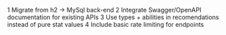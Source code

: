 1 Migrate from h2 -> MySql back-end
2 Integrate Swagger/OpenAPI documentation for existing APIs
3 Use types + abilities in recomendations instead of pure stat values
4 Include basic rate limiting for endpoints